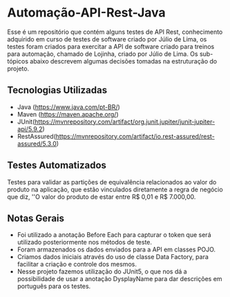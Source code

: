 # Automação-API-Rest-Java
Esse é um repositório que contém alguns testes de API Rest, conhecimento adquirido em curso de testes de software criado por Júlio de Lima, os testes foram criados para exercitar a API de software criado para treinos para automação, chamado de Lojinha, criado por Júlio de Lima. Os sub-tópicos abaixo descrevem algumas decisões tomadas na estruturação do projeto.

## Tecnologias Utilizadas

- Java (https://www.java.com/pt-BR/)
- Maven (https://maven.apache.org/)
- JUnit(https://mvnrepository.com/artifact/org.junit.jupiter/junit-jupiter-api/5.9.2)
- RestAssured(https://mvnrepository.com/artifact/io.rest-assured/rest-assured/5.3.0)


## Testes Automatizados
Testes para validar as partições de equivalência relacionados ao valor do produto na aplicação, que estão vinculados diretamente a regra de negócio que diz, ''O valor do produto de estar entre R$ 0,01 e R$ 7.000,00.

## Notas Gerais

- Foi utilizado a anotação Before Each para capturar o token que será utilizado posteriormente nos métodos de teste.
- Foram armazenados os dados enviados para a API em classes POJO.
- Criamos dados iniciais através do uso de classe Data Factory, para facilitar a criação e controle dos mesmos.
- Nesse projeto fazemos utilização do JUnit5, o que nos dá a possibilidade de usar a anotação DysplayName para dar descrições em português para os testes. 
